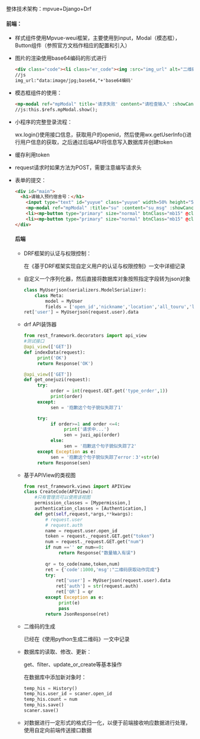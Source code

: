 整体技术架构：mpvue+Django+Drf

#### 前端：

* 样式组件使用Mpvue-weui框架，主要使用到input，Modal（模态框），Button组件（参照官方文档作相应的配置和引入）

* 图片的渲染使用base64编码的形式进行

  ```html
  <div class="code"><li class="er_code"><img :src="img_url" alt="二维码" class="code"></li></div>
  //js
  img_url:"data:image/jpg;base64,"+'base64编码'
  ```

* 模态框组件的使用：  

  ```html
  <mp-modal ref="mpModal" title='请求失败' content="请检查输入" :showCancel="false" @confirm="confirm"></mp-modal>
  //js:this.$refs.mpModal.show();
  ```

* 小程序的完整登录流程：

  wx.login()使用接口信息，获取用户的openid，然后使用wx.getUserInfo()进行用户信息的获取，之后通过后端API将信息写入数据库并创建token

* 缓存利用token

* request请求时如果方法为POST，需要注意编写请求头

* 表单的提交：

  ```html
  <div id="main">
    <h1>请输入预约宿舍号：</h1>
      <input type="text" id="yuyue" class="yuyue" width=50% height="50px" confirm-type="done" v-model="yuyue_location">
      <mp-modal ref="mpModal" :title="su" :content="su_msg" :showCancel="false" @confirm="confirm"></mp-modal>
      <li><mp-button type="primary" size="normal" btnClass="mb15" @click="back()">返回首页</mp-button></li>
      <li><mp-button type="primary" size="normal" btnClass="mb15" @click="sendlocation()">提交预约</mp-button></li>
  </div>
  ```

  #### 后端

  * DRF框架的认证与权限控制：

    在《基于DRF框架实现自定义用户的认证与权限控制》一文中详细记录

    

  * 自定义一个序列化器，然后直接将数据库对象按照指定字段转为json对象

    ```python
    class MyUserjson(serializers.ModelSerializer):
        class Meta:
            model = MyUser
            fields = ['open_id','nickname','location','all_touru','level','user_img',]
    ret['user'] = MyUserjson(request.user).data
    ```

  * drf API装饰器

    ```python
    from rest_framework.decorators import api_view
    #测试接口
    @api_view(['GET'])
    def indexData(request):
         print('OK')
         return Response('OK')
    
    @api_view(['GET'])
    def get_onejuzi(request):
         try:            
              order = int(request.GET.get('type_order',1))
              print(order)
         except:
              sen = '抱歉这个句子貌似失踪了1'
    
         try:
              if order>=1 and order <=4:
                   print('请求中...')
                   sen = juzi_api(order)
              else:
                   sen = '抱歉这个句子貌似失踪了2'
         except Exception as e:
              sen = '抱歉这个句子貌似失踪了error：3'+str(e)
         return Response(sen)
    ```

  * 基于APIView的类视图

    ```python
    from rest_framework.views import APIView
    class CreateCode(APIView):
        #只有管理员可以使用该视图
        permission_classes = [Mypermission,]
        authentication_classes = [Authentication,]
        def get(self,request,*args,**kwargs):
            # request.user
            # request.auth
            name = request.user.open_id
            token = request._request.GET.get("token")
            num = request._request.GET.get("num")
            if num =='' or num==0:
                 return Response("数量输入有误")
         
            qr = to_code(name,token,num)
            ret = {'code':1000,'msg':"二维码获取动作完成"}
            try:
                ret['user'] = MyUserjson(request.user).data 
                ret['auth'] = str(request.auth) 
                ret['QR'] = qr
            except Exception as e:
                 print(e)
                 pass
            return JsonResponse(ret)
    ```

  * 二维码的生成

    已经在《使用python生成二维码》一文中记录

  * 数据库的读取、修改、更新：

    get、filter、update_or_create等基本操作

    在数据库中添加新对象时：

    ```python
    temp_his = History()
    temp_his.user_id = scaner.open_id
    temp_his.count = num
    temp_his.save()
    scaner.save()
    ```

  * 对数据进行一定形式的格式归一化，以便于前端接收响应数据进行处理，使用自定向前端传送接口数据

    

  